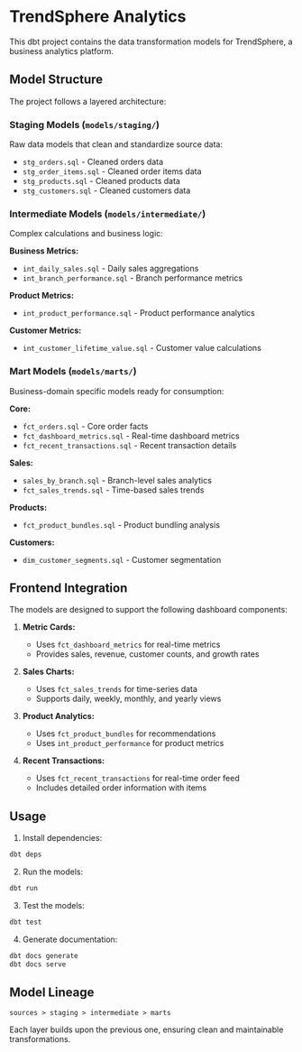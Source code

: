 # TrendSphere Analytics

This dbt project contains the data transformation models for TrendSphere, a business analytics platform.

## Model Structure

The project follows a layered architecture:

### Staging Models (`models/staging/`)
Raw data models that clean and standardize source data:
- `stg_orders.sql` - Cleaned orders data
- `stg_order_items.sql` - Cleaned order items data
- `stg_products.sql` - Cleaned products data
- `stg_customers.sql` - Cleaned customers data

### Intermediate Models (`models/intermediate/`)
Complex calculations and business logic:

**Business Metrics:**
- `int_daily_sales.sql` - Daily sales aggregations
- `int_branch_performance.sql` - Branch performance metrics

**Product Metrics:**
- `int_product_performance.sql` - Product performance analytics

**Customer Metrics:**
- `int_customer_lifetime_value.sql` - Customer value calculations

### Mart Models (`models/marts/`)
Business-domain specific models ready for consumption:

**Core:**
- `fct_orders.sql` - Core order facts
- `fct_dashboard_metrics.sql` - Real-time dashboard metrics
- `fct_recent_transactions.sql` - Recent transaction details

**Sales:**
- `sales_by_branch.sql` - Branch-level sales analytics
- `fct_sales_trends.sql` - Time-based sales trends

**Products:**
- `fct_product_bundles.sql` - Product bundling analysis

**Customers:**
- `dim_customer_segments.sql` - Customer segmentation

## Frontend Integration

The models are designed to support the following dashboard components:

1. **Metric Cards:**
   - Uses `fct_dashboard_metrics` for real-time metrics
   - Provides sales, revenue, customer counts, and growth rates

2. **Sales Charts:**
   - Uses `fct_sales_trends` for time-series data
   - Supports daily, weekly, monthly, and yearly views

3. **Product Analytics:**
   - Uses `fct_product_bundles` for recommendations
   - Uses `int_product_performance` for product metrics

4. **Recent Transactions:**
   - Uses `fct_recent_transactions` for real-time order feed
   - Includes detailed order information with items

## Usage

1. Install dependencies:
```bash
dbt deps
```

2. Run the models:
```bash
dbt run
```

3. Test the models:
```bash
dbt test
```

4. Generate documentation:
```bash
dbt docs generate
dbt docs serve
```

## Model Lineage

```
sources > staging > intermediate > marts
```

Each layer builds upon the previous one, ensuring clean and maintainable transformations.
